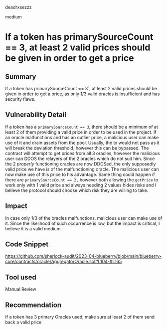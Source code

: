 deadrxsezzz

medium

# If a token has primarySourceCount == 3, at least 2 valid prices should be given in order to get a price

## Summary
If a token has primarySourceCount == 3`, at least 2 valid prices should be given in order to get a price, as only 1/3 valid oracles is insufficient and has security flaws. 

## Vulnerability Detail
If a token has a `primarySourceCount == 3`, there should be a minimum of at least 2 of them providing a valid price in order to be used in the project. If an oracle malfunctions and has an outlier price, a malicious user can make use of it and drain assets from the pool. Usually, the tx would not pass as it will break the deviation threshold, however this can be bypassed. The contract will attempt to get prices from all 3 oracles, however the malicious user can DDOS the relayers of the 2 oracles which do not suit him. Since the 2 _properly_ functioning oracles are now DDOSed, the only supposedly valid price we have is of the malfunctioning oracle. The malicious user can now make use of this price to his advantage.
Same thing could happen if there are `primarySourceCount == 2,` however both allowing the `getPrice` to work only with 1 valid price and always needing 2 values hides risks and I believe the protocol should choose which risk they are willing to take.

## Impact
In case only 1/3 of the oracles malfunctions, malicious user can make use of it. Since the likelihood of such occurrence is low, but the impact is critical, I believe it is a valid medium.

## Code Snippet
https://github.com/sherlock-audit/2023-04-blueberry/blob/main/blueberry-core/contracts/oracle/AggregatorOracle.sol#L104-#L165

## Tool used

Manual Review

## Recommendation
If a token has 3 primary Oracles used, make sure at least 2 of them send back a valid price 